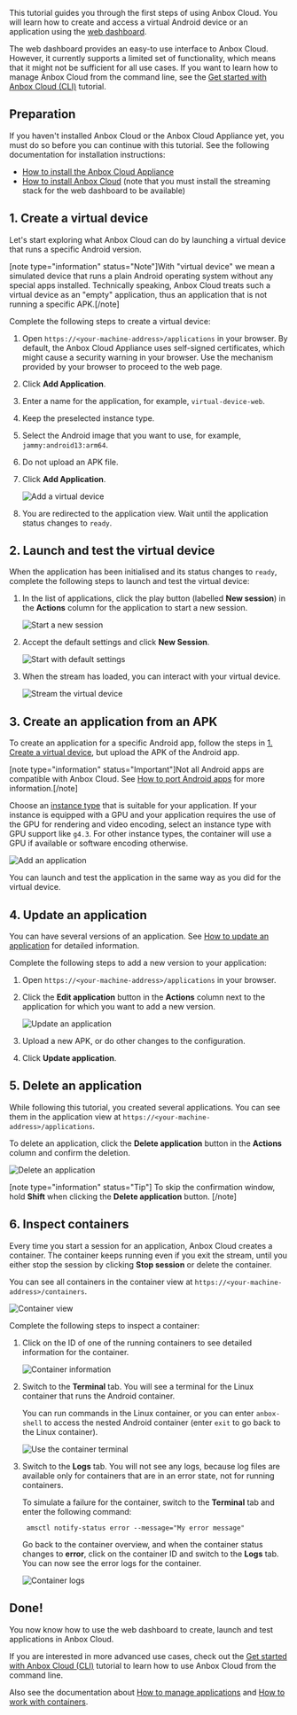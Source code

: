 This tutorial guides you through the first steps of using Anbox Cloud. You will learn how to create and access a virtual Android device or an application using the [web dashboard](https://discourse.ubuntu.com/t/web-dashboard/20871).

The web dashboard provides an easy-to use interface to Anbox Cloud. However, it currently supports a limited set of functionality, which means that it might not be sufficient for all use cases. If you want to learn how to manage Anbox Cloud from the command line, see the [Get started with Anbox Cloud (CLI)](https://discourse.ubuntu.com/t/getting-started/17756) tutorial.

## Preparation
If you haven't installed Anbox Cloud or the Anbox Cloud Appliance yet, you must do so before you can continue with this tutorial. See the following documentation for installation instructions:

- [How to install the Anbox Cloud Appliance](https://discourse.ubuntu.com/t/how-to-install-the-anbox-cloud-appliance/29702)
- [How to install Anbox Cloud](https://discourse.ubuntu.com/t/install-anbox-cloud/24336) (note that you must install the streaming stack for the web dashboard to be available)

<a name="virtual-device"></a>
## 1. Create a virtual device

Let's start exploring what Anbox Cloud can do by launching a virtual device that runs a specific Android version.

[note type="information" status="Note"]With "virtual device" we mean a simulated device that runs a plain Android operating system without any special apps installed. Technically speaking, Anbox Cloud treats such a virtual device as an "empty" application, thus an application that is not running a specific APK.[/note]

Complete the following steps to create a virtual device:

1. Open `https://<your-machine-address>/applications` in your browser. By default, the Anbox Cloud Appliance uses self-signed certificates, which might cause a security warning in your browser. Use the mechanism provided by your browser to proceed to the web page.
2. Click **Add Application**.
3. Enter a name for the application, for example, `virtual-device-web`.
4. Keep the preselected instance type.
5. Select the Android image that you want to use, for example, `jammy:android13:arm64`.
6. Do not upload an APK file.
7. Click **Add Application**.

   ![Add a virtual device](https://assets.ubuntu.com/v1/8560991b-gs_dashboard_add_virtual_device.png)
8. You are redirected to the application view. Wait until the application status changes to `ready`.

## 2. Launch and test the virtual device

When the application has been initialised and its status changes to `ready`, complete the following steps to launch and test the virtual device:

1. In the list of applications, click the play button (labelled **New session**) in the **Actions** column for the application to start a new session.

   ![Start a new session](https://assets.ubuntu.com/v1/d6380c07-gs_dashboard_new_session.png)
2. Accept the default settings and click **New Session**.

   ![Start with default settings](https://assets.ubuntu.com/v1/b27e8be8-gs_dashboard_start_session.png)
3. When the stream has loaded, you can interact with your virtual device.

   ![Stream the virtual device](https://assets.ubuntu.com/v1/1d1fc6ef-gs_dashboard_streaming.png)

## 3. Create an application from an APK

To create an application for a specific Android app, follow the steps in [1. Create a virtual device](#virtual-device), but upload the APK of the Android app.

[note type="information" status="Important"]Not all Android apps are compatible with Anbox Cloud. See [How to port Android apps](https://discourse.ubuntu.com/t/port-android-apps/17776) for more information.[/note]

Choose an [instance type](https://discourse.ubuntu.com/t/application-manifest/24197#instance-type) that is suitable for your application. If your instance is equipped with a GPU and your application requires the use of the GPU for rendering and video encoding, select an instance type with GPU support like `g4.3`. For other instance types, the container will use a GPU if available or software encoding otherwise.

![Add an application](https://assets.ubuntu.com/v1/2ccd2c00-gs_dashboard_add_application.png)

You can launch and test the application in the same way as you did for the virtual device.

## 4. Update an application

You can have several versions of an application. See [How to update an application](https://discourse.ubuntu.com/t/update-an-application/24201) for detailed information.

Complete the following steps to add a new version to your application:

1. Open `https://<your-machine-address>/applications` in your browser.
2. Click the **Edit application** button  in the **Actions** column next to the application for which you want to add a new version.

   ![Update an application](https://assets.ubuntu.com/v1/7365d305-gs_dashboard_edit_application.png)
3. Upload a new APK, or do other changes to the configuration.
4. Click **Update application**.

## 5. Delete an application

While following this tutorial, you created several applications. You can see them in the application view at `https://<your-machine-address>/applications`.

To delete an application, click the **Delete application** button in the **Actions** column and confirm the deletion.

![Delete an application](https://assets.ubuntu.com/v1/584a5f70-gs_dashboard_delete_application.png)

[note type="information" status="Tip"]
To skip the confirmation window, hold **Shift** when clicking the **Delete application** button.
[/note]

## 6. Inspect containers

Every time you start a session for an application, Anbox Cloud creates a container. The container keeps running even if you exit the stream, until you either stop the session by clicking **Stop session** or delete the container.

You can see all containers in the container view at `https://<your-machine-address>/containers`.

![Container view](https://assets.ubuntu.com/v1/55b5f36f-gs_dashboard_containers.png)

Complete the following steps to inspect a container:

1. Click on the ID of one of the running containers to see detailed information for the container.

   ![Container information](https://assets.ubuntu.com/v1/60de9b54-gs_dashboard_container_overview.png)
1. Switch to the **Terminal** tab. You will see a terminal for the Linux container that runs the Android container.

   You can run commands in the Linux container, or you can enter `anbox-shell` to access the nested Android container (enter `exit` to go back to the Linux container).

   ![Use the container terminal](https://assets.ubuntu.com/v1/286a95da-gs_dashboard_container_terminal.png)
1. Switch to the **Logs** tab. You will not see any logs, because log files are available only for containers that are in an error state, not for running containers.

   To simulate a failure for the container, switch to the **Terminal** tab and enter the following command:

        amsctl notify-status error --message="My error message"

   Go back to the container overview, and when the container status changes to **error**, click on the container ID and switch to the **Logs** tab. You can now see the error logs for the container.

   ![Container logs](https://assets.ubuntu.com/v1/5ee5624c-gs_dashboard_container_logs.png)

## Done!

You now know how to use the web dashboard to create, launch and test applications in Anbox Cloud.

If you are interested in more advanced use cases, check out the [Get started with Anbox Cloud (CLI)](https://discourse.ubuntu.com/t/getting-started/17756) tutorial to learn how to use Anbox Cloud from the command line.

Also see the documentation about [How to manage applications](https://discourse.ubuntu.com/t/manage-applications/24333) and [How to work with containers](https://discourse.ubuntu.com/t/work-with-containers/24335).

